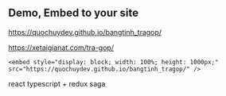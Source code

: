 ## Demo, Embed to your site

https://quochuydev.github.io/bangtinh_tragop/

https://xetaigianat.com/tra-gop/

```
<embed style="display: block; width: 100%; height: 1000px;" src="https://quochuydev.github.io/bangtinh_tragop/" />
```

react typescript + redux saga
